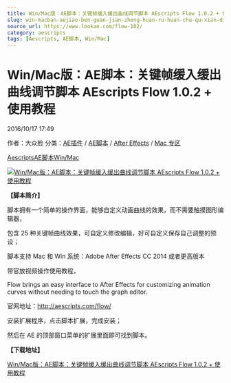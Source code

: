 ```yaml
---
title: Win/Mac版：AE脚本：关键帧缓入缓出曲线调节脚本 AEscripts Flow 1.0.2 + 使用教程
slug: win-macban-aejiao-ben-guan-jian-zheng-huan-ru-huan-chu-qu-xian-diao-jie-jiao-ben-aescripts-flow-1-0-2-shi-yong-jiao-cheng
source_url: https://www.lookae.com/flow-102/
category: aescripts
tags: [Aescripts, AE脚本, Win/Mac]
---
```

# Win/Mac版：AE脚本：关键帧缓入缓出曲线调节脚本 AEscripts Flow 1.0.2 + 使用教程

2016/10/17 17:49

作者：大众脸
分类：[AE插件](https://www.lookae.com/after-effects/aechajian/) / [AE脚本](https://www.lookae.com/after-effects/aescripts/) / [After Effects](https://www.lookae.com/after-effects/) / [Mac 专区](https://www.lookae.com/mac-osx/)

[Aescripts](https://www.lookae.com/tag/aescripts/)[AE脚本](https://www.lookae.com/tag/ae%e8%84%9a%e6%9c%ac/)[Win/Mac](https://www.lookae.com/tag/winmac/)

[![Win/Mac版：AE脚本：关键帧缓入缓出曲线调节脚本 AEscripts Flow 1.0.2 + 使用教程](https://www.lookae.com/wp-content/uploads/2016/10/Flow.jpg "Win/Mac版：AE脚本：关键帧缓入缓出曲线调节脚本 AEscripts Flow 1.0.2 + 使用教程-LookAE.com")](https://www.lookae.com/wp-content/uploads/2016/10/Flow.jpg)

**【脚本简介】**

脚本拥有一个简单的操作界面，能够自定义动画曲线的效果，而不需要触摸图形编辑器，

包含 25 种关键帧曲线效果，可自定义修改编辑，好可自定义保存自己调整的预设；

脚本支持 Mac 和 Win 系统：Adobe After Effects CC 2014 或者更高版本

带官放视频操作使用教程，

Flow brings an easy interface to After Effects for customizing animation curves without needing to touch the graph editor.

官网地址：http://aescripts.com/flow/

安装扩展程序，点击脚本扩展，完成安装；

然后在 AE 的顶部窗口菜单的扩展里面即可找到脚本。

**【下载地址】**

[Win/Mac版：AE脚本：关键帧缓入缓出曲线调节脚本 AEscripts Flow 1.0.2 + 使用教程](http://lookae.ctfile.com/fs/z9U158643043)
